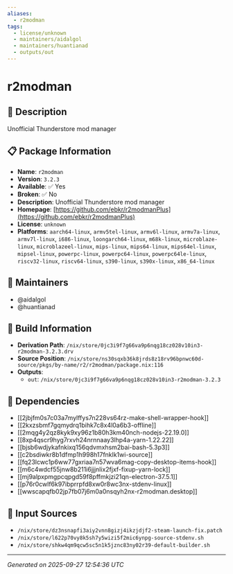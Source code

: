 ```yaml
---
aliases:
  - r2modman
tags:
  - license/unknown
  - maintainers/aidalgol
  - maintainers/huantianad
  - outputs/out
---
```


# r2modman

## 📝 Description

Unofficial Thunderstore mod manager

## 📋 Package Information

- **Name**: `r2modman`
- **Version**: `3.2.3`
- **Available**: ✅ Yes
- **Broken**: ✅ No
- **Description**: Unofficial Thunderstore mod manager
- **Homepage**: [https://github.com/ebkr/r2modmanPlus](https://github.com/ebkr/r2modmanPlus)
- **License**: `unknown`
- **Platforms**: `aarch64-linux`, `armv5tel-linux`, `armv6l-linux`, `armv7a-linux`, `armv7l-linux`, `i686-linux`, `loongarch64-linux`, `m68k-linux`, `microblaze-linux`, `microblazeel-linux`, `mips-linux`, `mips64-linux`, `mips64el-linux`, `mipsel-linux`, `powerpc-linux`, `powerpc64-linux`, `powerpc64le-linux`, `riscv32-linux`, `riscv64-linux`, `s390-linux`, `s390x-linux`, `x86_64-linux`
## 👥 Maintainers

- @aidalgol
- @huantianad


## 🔧 Build Information

- **Derivation Path**: `/nix/store/0jc3i9f7g66va9p6nqg18cz028v10in3-r2modman-3.2.3.drv`
- **Source Position**: `/nix/store/ns30sqxb36k8jrds8z18rv96bpnwc60d-source/pkgs/by-name/r2/r2modman/package.nix:116`
- **Outputs**:
  - `out`:  `/nix/store/0jc3i9f7g66va9p6nqg18cz028v10in3-r2modman-3.2.3`

## 🔗 Dependencies

- [[2jbjfm0s7c03a7mylffys7n228vs64rz-make-shell-wrapper-hook]]
- [[2kxzsbmf7gqmydrq1bihk7c8x4l0a6b3-offline]]
- [[2mqg4y2qz8kyk9xy96z1b80h3km40nch-nodejs-22.19.0]]
- [[8xp4qscr9hyg7rxvh24nrnnaay3lhp4a-yarn-1.22.22]]
- [[bjsb6wdjykafnkixq156qdvmxhsm2bai-bash-5.3p3]]
- [[c2bsdiwkr8b1dfmp1h998h17fnklk1wi-source]]
- [[fq23lcwc1p6ww77gxriaa7n57wva6mag-copy-desktop-items-hook]]
- [[m6c4wdcf55jnw8b211i6jjjnlix2fjxf-fixup-yarn-lock]]
- [[mj9alpxpmgpcqpgd59f8pffmkjzi21qn-electron-37.5.1]]
- [[p76r0cwlf6k97ibprrpfd8xw0r8wc3nx-stdenv-linux]]
- [[wwscapqfb02jp7fb07j6m0a0nsqyh2nx-r2modman.desktop]]

## 📁 Input Sources

- `/nix/store/dz3nsnapfi3aiy2vnn8gizj4ikzjdjf2-steam-launch-fix.patch`
- `/nix/store/l622p70vy8k5sh7y5wizi5f2mic6ynpg-source-stdenv.sh`
- `/nix/store/shkw4qm9qcw5sc5n1k5jznc83ny02r39-default-builder.sh`

---
*Generated on 2025-09-27 12:54:36 UTC*
